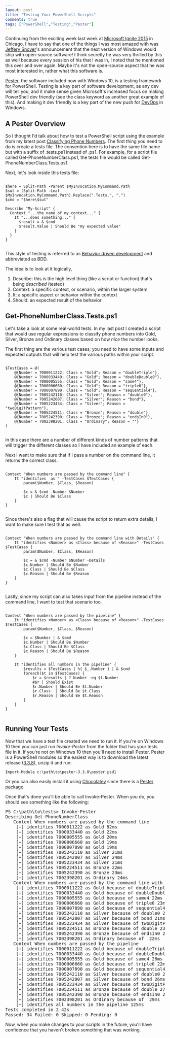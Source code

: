 ```yaml
---
layout: post
title: "Testing Your PowerShell Scripts"
comments: true
tags: ["PowerShell","Testing","Pester"]
---
```


Continuing from the exciting week last week at [Microsoft Ignite 2015](http://ignite.microsoft.com) in Chicago, I have to say that one of the things I was most amazed with was [Jeffery Snover](https://twitter.com/jsnover)'s announcement that the next version of Windows would ship with open-source software! I think secretly he was very thrilled by this as well because every session of his that I was in, I noted that he mentioned this over and over again. Maybe it's not the open-source aspect that he was most interested in, rather what this software is.

[Pester](https://github.com/pester/Pester), the software included now with Windows 10, is a testing framework for PowerShell. Testing is a key part of software development, as any dev will tell you, and it make sense given Microsoft's increased focus on making PowerShell dev friendly (see the class keyword as another great example of this). And making it dev friendly is a key part of the new push for [DevOps](http://en.wikipedia.com/wiki/DevOps) in Windows.

## A Pester Overview

So I thought I'd talk about how to test a PowerShell script using the example from my latest post [Classifying Phone Numbers](/2015/05/11/classifying-phone-numbers.html). The first thing you need to do is create a tests file. The convention here is to have the same file name but with a suffix of .tests.ps1 instead of .ps1. For example, for a script file called Get-PhoneNumberClass.ps1, the tests file would be called Get-PhoneNumberClass.Tests.ps1.

Next, let's look inside this tests file:

<pre class="hljs powershell"><code>
$here = Split-Path -Parent $MyInvocation.MyCommand.Path
$sut = (Split-Path -Leaf $MyInvocation.MyCommand.Path).Replace(".Tests.", ".")
$cmd = "$here\$sut"

Describe "My-Script" {
  Context "...the name of my context..." {
    It "...does something..." {
      $result = & $cmd
      $result.Value | Should Be "my expected value"
    }
  }
}

</code></pre>

This style of testing is referred to as [Behavior driven development](http://en.wikipedia.org/wiki/Behavior-driven_development) and abbreviated as BDD.

The idea is to look at it logically,
 1. Describe: this is the high level thing (like a script or function) that's being _described_ (tested)
 2. Context: a specific context, or scenario, within the larger system
 3. It: a specific aspect or behavior within the context
 4. Should: an expected result of the behavior

## Get-PhoneNumberClass.Tests.ps1

Let's take a look at some real-world tests. In my last post I created a script that would use regular expressions to classify phone numbers into Gold, Silver, Bronze and Ordinary classes based on how _nice_ the number looks.

The first thing are the various test cases; you need to have some inputs and expected outputs that will help test the various paths within your script.

<pre class="hljs powershell"><code>
$TestCases = @(
    @{Number = 7000011222; Class = "Gold"; Reason = "doubleTriple"},
    @{Number = 7000033440; Class = "Gold"; Reason = "doubleDouble0"},
    @{Number = 7000005555; Class = "Gold"; Reason = "same4"},
    @{Number = 7000006660; Class = "Gold"; Reason = "triple0"},
    @{Number = 7000007890; Class = "Gold"; Reason = "sequential4"},
    @{Number = 7005242110; Class = "Silver"; Reason = "double0"},
    @{Number = 7005242007; Class = "Silver"; Reason = "bond"},
    @{Number = 7005223434; Class = "Silver"; Reason = "twoDigitPattern"},
    @{Number = 7005224511; Class = "Bronze"; Reason = "double"},
    @{Number = 7005242390; Class = "Bronze"; Reason = "endsIn0"},
    @{Number = 7002398201; Class = "Ordinary"; Reason = ""}
)

</code></pre>

In this case there are a number of different kinds of number patterns that will trigger the different classes so I have included an example of each.

Next I want to make sure that if I pass a number on the command line, it returns the correct class.

<pre class="hljs powershell"><code>
Context "When numbers are passed by the command line" {
    It "identifies <Number> as <Class>" -TestCases $TestCases {
        param($Number, $Class, $Reason)

        $c = & $cmd -Number $Number
        $c | Should Be $Class
    }
}

</code></pre>

Since there's also a flag that will cause the script to return extra details, I want to make sure I test that as well.

<pre class="hljs powershell"><code>
Context "When numbers are passed by the command line with Details" {
    It "identifies &lt;Number> as &lt;Class> because of &lt;Reason>" -TestCases $TestCases {
        param($Number, $Class, $Reason)

        $c = & $cmd -Number $Number -Details
        $c.Number | Should Be $Number
        $c.Class | Should Be $Class
        $c.Reason | Should Be $Reason
    }
}

</code></pre>

Lastly, since my script can also takes input from the pipeline instead of the command line, I want to test that scenario too.

<pre class="hljs powershell"><code>
Context "When numbers are passed by the pipeline" {
    It "identifies &lt;Number> as &lt;Class> because of &lt;Reason>" -TestCases $TestCases {
        param($Number, $Class, $Reason)

        $c = $Number | & $cmd
        $c.Number | Should Be $Number
        $c.Class | Should Be $Class
        $c.Reason | Should Be $Reason
    }

    It "identifies all numbers in the pipeline" {
        $results = $TestCases | %{ $_.Number } | & $cmd
        foreach($t in $TestCases) {
            $r = $results | ? Number -eq $t.Number
            #$r | Should Exist
            $r.Number | Should Be $t.Number
            $r.Class  | Should Be $t.Class
            $r.Reason | Should Be $t.Reason
        }
    }
}

</code></pre>

## Running Your Tests

Now that we have a test file created we need to run it. If you're on Windows 10 then you can just run _Invoke-Pester_ from the folder that has your tests file in it. If you're not on Windows 10 then you'll need to install Pester. Pester is a PowerShell modules so the easiest way is to download the latest release ([3.3.8](https://github.com/pester/Pester/archive/3.3.8.zip)), unzip it and run:

<pre class="hljs powershell"><code>Import-Module c:\path\to\pester-3.3.8\pester.psd1</code></pre>

Or you can also easily install it using [Chocolatey](https://chocolatey.org/) since there is a [Pester package](https://chocolatey.org/packages/pester).

Once that's done you'll be able to call Invoke-Pester. When you do, you should see something like the following:

<pre>
PS C:\path\to\tests> Invoke-Pester
Describing Get-PhoneNumberClass
   Context When numbers are passed by the command line
    [+] identifies 7000011222 as Gold 82ms
    [+] identifies 7000033440 as Gold 22ms
    [+] identifies 7000005555 as Gold 20ms
    [+] identifies 7000006660 as Gold 19ms
    [+] identifies 7000007890 as Gold 19ms
    [+] identifies 7005242110 as Silver 21ms
    [+] identifies 7005242007 as Silver 24ms
    [+] identifies 7005223434 as Silver 21ms
    [+] identifies 7005224511 as Bronze 22ms
    [+] identifies 7005242390 as Bronze 23ms
    [+] identifies 7002398201 as Ordinary 24ms
   Context When numbers are passed by the command line with Details
    [+] identifies 7000011222 as Gold because of doubleTriple 63ms
    [+] identifies 7000033440 as Gold because of doubleDouble0 22ms
    [+] identifies 7000005555 as Gold because of same4 22ms
    [+] identifies 7000006660 as Gold because of triple0 23ms
    [+] identifies 7000007890 as Gold because of sequential4 23ms
    [+] identifies 7005242110 as Silver because of double0 22ms
    [+] identifies 7005242007 as Silver because of bond 21ms
    [+] identifies 7005223434 as Silver because of twoDigitPattern 22ms
    [+] identifies 7005224511 as Bronze because of double 23ms
    [+] identifies 7005242390 as Bronze because of endsIn0 22ms
    [+] identifies 7002398201 as Ordinary because of  22ms
   Context When numbers are passed by the pipeline
    [+] identifies 7000011222 as Gold because of doubleTriple 65ms
    [+] identifies 7000033440 as Gold because of doubleDouble0 271ms
    [+] identifies 7000005555 as Gold because of same4 26ms
    [+] identifies 7000006660 as Gold because of triple0 22ms
    [+] identifies 7000007890 as Gold because of sequential4 22ms
    [+] identifies 7005242110 as Silver because of double0 22ms
    [+] identifies 7005242007 as Silver because of bond 26ms
    [+] identifies 7005223434 as Silver because of twoDigitPattern 25ms
    [+] identifies 7005224511 as Bronze because of double 27ms
    [+] identifies 7005242390 as Bronze because of endsIn0 26ms
    [+] identifies 7002398201 as Ordinary because of  29ms
    [+] identifies all numbers in the pipeline 125ms
Tests completed in 2.42s
Passed: 34 Failed: 0 Skipped: 0 Pending: 0
</pre>

Now, when you make changes to your scripts in the future, you'll have confidence that you haven't broken something that was working.
